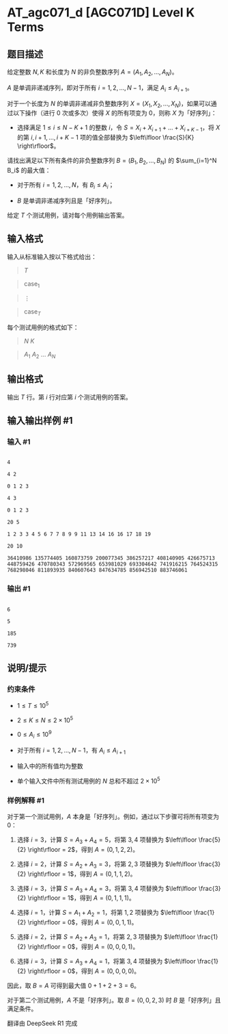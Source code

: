# AT_agc071_d [AGC071D] Level K Terms

## 题目描述

[problemUrl]: https://atcoder.jp/contests/agc071/tasks/agc071_d

给定整数 $N, K$ 和长度为 $N$ 的非负整数序列 $A = (A_1, A_2, \dots, A_N)$。  
$A$ 是单调非递减序列，即对于所有 $i = 1, 2, \dots, N-1$，满足 $A_i \leq A_{i+1}$。

对于一个长度为 $N$ 的单调非递减非负整数序列 $X = (X_1, X_2, \dots, X_N)$，如果可以通过以下操作（进行 $0$ 次或多次）使得 $X$ 的所有项变为 $0$，则称 $X$ 为「好序列」：

- 选择满足 $1 \leq i \leq N-K+1$ 的整数 $i$，令 $S = X_i + X_{i+1} + \dots + X_{i+K-1}$，将 $X$ 的第 $i, i+1, \dots, i+K-1$ 项的值全部替换为 $\left\lfloor \frac{S}{K} \right\rfloor$。

请找出满足以下所有条件的非负整数序列 $B = (B_1, B_2, \dots, B_N)$ 的 $\sum_{i=1}^N B_i$ 的最大值：

- 对于所有 $i = 1, 2, \dots, N$，有 $B_i \leq A_i$；
- $B$ 是单调非递减序列且是「好序列」。

给定 $T$ 个测试用例，请对每个用例输出答案。

## 输入格式

输入从标准输入按以下格式给出：

> $T$  
> $\mathrm{case}_1$  
> $\vdots$  
> $\mathrm{case}_T$

每个测试用例的格式如下：

> $N$ $K$  
> $A_1$ $A_2$ $\dots$ $A_N$

## 输出格式

输出 $T$ 行。第 $i$ 行对应第 $i$ 个测试用例的答案。

## 输入输出样例 #1

### 输入 #1

```
4
4 2
0 1 2 3
4 3
0 1 2 3
20 5
1 2 3 3 4 5 6 7 7 8 9 9 11 13 14 16 16 17 18 19
20 10
36410986 135774405 160873759 200077345 386257217 408140905 426675713 448759426 470780343 572969565 653981029 693304642 741916215 764524315 768298046 811893935 840607643 847634785 856942510 883746061
```

### 输出 #1

```
6
5
185
739
```

## 说明/提示

### 约束条件

- $1 \leq T \leq 10^5$
- $2 \leq K \leq N \leq 2 \times 10^5$
- $0 \leq A_i \leq 10^9$
- 对于所有 $i = 1, 2, \dots, N-1$，有 $A_i \leq A_{i+1}$
- 输入中的所有值均为整数
- 单个输入文件中所有测试用例的 $N$ 总和不超过 $2 \times 10^5$

### 样例解释 #1

对于第一个测试用例，$A$ 本身是「好序列」。例如，通过以下步骤可将所有项变为 $0$：  
1. 选择 $i=3$，计算 $S = A_3 + A_4 = 5$，将第 $3, 4$ 项替换为 $\left\lfloor \frac{5}{2} \right\rfloor = 2$，得到 $A = (0, 1, 2, 2)$。  
2. 选择 $i=2$，计算 $S = A_2 + A_3 = 3$，将第 $2, 3$ 项替换为 $\left\lfloor \frac{3}{2} \right\rfloor = 1$，得到 $A = (0, 1, 1, 2)$。  
3. 选择 $i=3$，计算 $S = A_3 + A_4 = 3$，将第 $3, 4$ 项替换为 $\left\lfloor \frac{3}{2} \right\rfloor = 1$，得到 $A = (0, 1, 1, 1)$。  
4. 选择 $i=1$，计算 $S = A_1 + A_2 = 1$，将第 $1, 2$ 项替换为 $\left\lfloor \frac{1}{2} \right\rfloor = 0$，得到 $A = (0, 0, 1, 1)$。  
5. 选择 $i=2$，计算 $S = A_2 + A_3 = 1$，将第 $2, 3$ 项替换为 $\left\lfloor \frac{1}{2} \right\rfloor = 0$，得到 $A = (0, 0, 0, 1)$。  
6. 选择 $i=3$，计算 $S = A_3 + A_4 = 1$，将第 $3, 4$ 项替换为 $\left\lfloor \frac{1}{2} \right\rfloor = 0$，得到 $A = (0, 0, 0, 0)$。  
因此，取 $B = A$ 可得到最大值 $0 + 1 + 2 + 3 = 6$。  

对于第二个测试用例，$A$ 不是「好序列」。取 $B = (0, 0, 2, 3)$ 时 $B$ 是「好序列」且满足条件。

翻译由 DeepSeek R1 完成